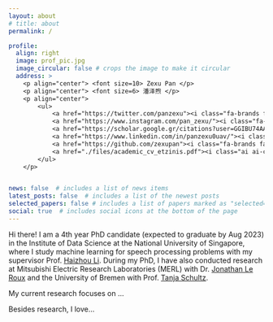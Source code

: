 ```yaml
---
layout: about
# title: about
permalink: /

profile:
  align: right
  image: prof_pic.jpg
  image_circular: false # crops the image to make it circular
  address: >
    <p align="center"> <font size=10> Zexu Pan </p>
    <p align="center"> <font size=6> 潘泽煦 </p>
    <p align="center">
    	<ul>
    		<a href="https://twitter.com/panzexu"><i class="fa-brands fa-twitter  ai-3x"></i></a>
    		<a href="https://www.instagram.com/pan_zexu/"><i class="fa-brands fa-instagram  ai-3x"></i></a>
    		<a href="https://scholar.google.gr/citations?user=GGIBU74AAAAJ&hl=en&oi=ao"><i class="ai ai-google-scholar-square ai-3x"></i></a>
    		<a href="https://www.linkedin.com/in/panzexu0uav/"><i class="fa-brands fa-linkedin  ai-3x"></i></a>
    		<a href="https://github.com/zexupan"><i class="fa-brands fa-github  ai-3x"></i></a>
    		<a href="./files/academic_cv_etzinis.pdf"><i class="ai ai-cv ai-3x"></i></a>
    	</ul>
    </p>


news: false  # includes a list of news items
latest_posts: false  # includes a list of the newest posts
selected_papers: false # includes a list of papers marked as "selected={true}"
social: true  # includes social icons at the bottom of the page
---
```


Hi there! I am a 4th year PhD candidate (expected to graduate by Aug 2023) in the Institute of Data Science at the National University of Singapore, where I study machine learning for speech processing problems with my supervisor Prof. [Haizhou Li](https://scholar.google.com/citations?user=z8_x7C8AAAAJ&hl=en&oi=ao). During my PhD, I have also conducted research at Mitsubishi Electric Research Laboratories (MERL) with Dr. [Jonathan Le Roux](https://scholar.google.com/citations?user=aUpxty8AAAAJ&hl=en&oi=ao) and the University of Bremen with Prof. [Tanja Schultz](https://scholar.google.com/citations?user=CupDmmcAAAAJ&hl=en&oi=ao). 


My current research focuses on ...


Besides research, I love...

<!-- This is some random text -- this should change frontend. We have changedfdsfsf

Write your biography here. Tell the world about yourself. Link to your favorite [subreddit](http://reddit.com). You can put a picture in, too. The code is already in, just name your picture `prof_pic.jpg` and put it in the `img/` folder.

Put your address / P.O. box / other info right below your picture. You can also disable any of these elements by editing `profile` property of the YAML header of your `_pages/about.md`. Edit `_bibliography/papers.bib` and Jekyll will render your [publications page](/al-folio/publications/) automatically.

Link to your social media connections, too. This theme is set up to use [Font Awesome icons](http://fortawesome.github.io/Font-Awesome/) and [Academicons](https://jpswalsh.github.io/academicons/), like the ones below. Add your Facebook, Twitter, LinkedIn, Google Scholar, or just disable all of them.
 -->